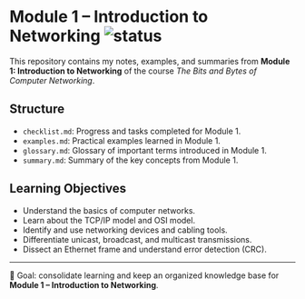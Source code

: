 # Module 1 – Introduction to Networking  ![status](https://img.shields.io/badge/status-Completed-brightgreen)

This repository contains my notes, examples, and summaries from **Module 1: Introduction to Networking** of the course *The Bits and Bytes of Computer Networking*.  

## Structure  
- `checklist.md`: Progress and tasks completed for Module 1.  
- `examples.md`: Practical examples learned in Module 1.  
- `glossary.md`: Glossary of important terms introduced in Module 1.  
- `summary.md`: Summary of the key concepts from Module 1.  

## Learning Objectives  
- Understand the basics of computer networks.  
- Learn about the TCP/IP model and OSI model.  
- Identify and use networking devices and cabling tools.  
- Differentiate unicast, broadcast, and multicast transmissions.  
- Dissect an Ethernet frame and understand error detection (CRC).  

---
📌 Goal: consolidate learning and keep an organized knowledge base for **Module 1 – Introduction to Networking**.  
